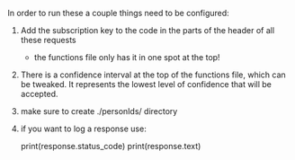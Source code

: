 In order to run these a couple things need to be configured:

1. Add the subscription key to the code in the parts of the header of all these requests

    - the functions file only has it in one spot at the top!

2. There is a confidence interval at the top of the functions file, which can be tweaked. It represents the lowest level of confidence that will be accepted.

2. make sure to create ./personIds/ directory

3. if you want to log a response use:

    print(response.status_code)
    print(response.text)